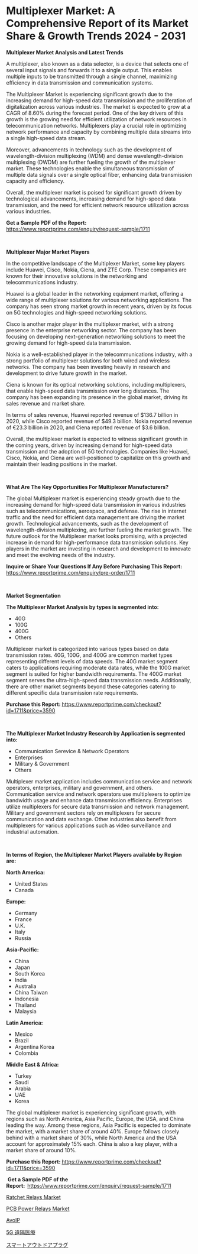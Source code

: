 <p><h1>Multiplexer Market: A Comprehensive Report of its Market Share & Growth Trends 2024 - 2031</h1></p><p><strong>Multiplexer Market Analysis and Latest Trends</strong></p>
<p><p>A multiplexer, also known as a data selector, is a device that selects one of several input signals and forwards it to a single output. This enables multiple inputs to be transmitted through a single channel, maximizing efficiency in data transmission and communication systems.</p><p>The Multiplexer Market is experiencing significant growth due to the increasing demand for high-speed data transmission and the proliferation of digitalization across various industries. The market is expected to grow at a CAGR of 8.60% during the forecast period. One of the key drivers of this growth is the growing need for efficient utilization of network resources in telecommunication networks. Multiplexers play a crucial role in optimizing network performance and capacity by combining multiple data streams into a single high-speed data stream.</p><p>Moreover, advancements in technology such as the development of wavelength-division multiplexing (WDM) and dense wavelength-division multiplexing (DWDM) are further fueling the growth of the multiplexer market. These technologies enable the simultaneous transmission of multiple data signals over a single optical fiber, enhancing data transmission capacity and efficiency.</p><p>Overall, the multiplexer market is poised for significant growth driven by technological advancements, increasing demand for high-speed data transmission, and the need for efficient network resource utilization across various industries.</p></p>
<p><strong>Get a Sample PDF of the Report:&nbsp;</strong> <a href="https://www.reportprime.com/enquiry/request-sample/1711">https://www.reportprime.com/enquiry/request-sample/1711</a></p>
<p>&nbsp;</p>
<p><strong>Multiplexer Major Market Players</strong></p>
<p><p>In the competitive landscape of the Multiplexer Market, some key players include Huawei, Cisco, Nokia, Ciena, and ZTE Corp. These companies are known for their innovative solutions in the networking and telecommunications industry.</p><p>Huawei is a global leader in the networking equipment market, offering a wide range of multiplexer solutions for various networking applications. The company has seen strong market growth in recent years, driven by its focus on 5G technologies and high-speed networking solutions.</p><p>Cisco is another major player in the multiplexer market, with a strong presence in the enterprise networking sector. The company has been focusing on developing next-generation networking solutions to meet the growing demand for high-speed data transmission.</p><p>Nokia is a well-established player in the telecommunications industry, with a strong portfolio of multiplexer solutions for both wired and wireless networks. The company has been investing heavily in research and development to drive future growth in the market.</p><p>Ciena is known for its optical networking solutions, including multiplexers, that enable high-speed data transmission over long distances. The company has been expanding its presence in the global market, driving its sales revenue and market share.</p><p>In terms of sales revenue, Huawei reported revenue of $136.7 billion in 2020, while Cisco reported revenue of $49.3 billion. Nokia reported revenue of €23.3 billion in 2020, and Ciena reported revenue of $3.6 billion.</p><p>Overall, the multiplexer market is expected to witness significant growth in the coming years, driven by increasing demand for high-speed data transmission and the adoption of 5G technologies. Companies like Huawei, Cisco, Nokia, and Ciena are well-positioned to capitalize on this growth and maintain their leading positions in the market.</p></p>
<p>&nbsp;</p>
<p><strong>What Are The Key Opportunities For Multiplexer Manufacturers?</strong></p>
<p><p>The global Multiplexer market is experiencing steady growth due to the increasing demand for high-speed data transmission in various industries such as telecommunications, aerospace, and defense. The rise in internet traffic and the need for efficient data management are driving the market growth. Technological advancements, such as the development of wavelength-division multiplexing, are further fueling the market growth. The future outlook for the Multiplexer market looks promising, with a projected increase in demand for high-performance data transmission solutions. Key players in the market are investing in research and development to innovate and meet the evolving needs of the industry.</p></p>
<p><strong>Inquire or Share Your Questions If Any Before Purchasing This Report:</strong> <a href="https://www.reportprime.com/enquiry/pre-order/1711">https://www.reportprime.com/enquiry/pre-order/1711</a></p>
<p>&nbsp;</p>
<p><strong>Market Segmentation</strong></p>
<p><strong>The Multiplexer Market Analysis by types is segmented into:</strong></p>
<p><ul><li>40G</li><li>100G</li><li>400G</li><li>Others</li></ul></p>
<p><p>Multiplexer market is categorized into various types based on data transmission rates. 40G, 100G, and 400G are common market types representing different levels of data speeds. The 40G market segment caters to applications requiring moderate data rates, while the 100G market segment is suited for higher bandwidth requirements. The 400G market segment serves the ultra-high-speed data transmission needs. Additionally, there are other market segments beyond these categories catering to different specific data transmission rate requirements.</p></p>
<p><strong>Purchase this Report:&nbsp;</strong><a href="https://www.reportprime.com/checkout?id=1711&price=3590">https://www.reportprime.com/checkout?id=1711&price=3590</a></p>
<p>&nbsp;</p>
<p><strong>The Multiplexer Market Industry Research by Application is segmented into:</strong></p>
<p><ul><li>Communication Serevice & Network Operators</li><li>Enterprises</li><li>Military & Government</li><li>Others</li></ul></p>
<p><p>Multiplexer market application includes communication service and network operators, enterprises, military and government, and others. Communication service and network operators use multiplexers to optimize bandwidth usage and enhance data transmission efficiency. Enterprises utilize multiplexers for secure data transmission and network management. Military and government sectors rely on multiplexers for secure communication and data exchange. Other industries also benefit from multiplexers for various applications such as video surveillance and industrial automation.</p></p>
<p>&nbsp;</p>
<p><strong>In terms of Region, the Multiplexer Market Players available by Region are:</strong></p>
<p>
    <p> <strong> North America: </strong>
        <ul>
            <li>United States</li>
            <li>Canada</li>
        </ul>
        </p> 
    <p> <strong> Europe: </strong>
        <ul>
            <li>Germany</li>
            <li>France</li>
            <li>U.K.</li>
            <li>Italy</li>
            <li>Russia</li>
        </ul>
        </p> 
    <p> <strong> Asia-Pacific: </strong>
        <ul>
            <li>China</li>
            <li>Japan</li>
            <li>South Korea</li>
            <li>India</li>
            <li>Australia</li>
            <li>China Taiwan</li>
            <li>Indonesia</li>
            <li>Thailand</li>
            <li>Malaysia</li>
        </ul>
        </p> 
    <p> <strong> Latin America: </strong>
        <ul>
            <li>Mexico</li>
            <li>Brazil</li>
            <li>Argentina Korea</li>
            <li>Colombia</li>
        </ul>
        </p> 
    <p> <strong> Middle East & Africa: </strong>
        <ul>
            <li>Turkey</li>
            <li>Saudi</li>
            <li>Arabia</li>
            <li>UAE</li>
            <li>Korea</li>
        </ul>
    </p>
    </p>
<p><p>The global multiplexer market is experiencing significant growth, with regions such as North America, Asia Pacific, Europe, the USA, and China leading the way. Among these regions, Asia Pacific is expected to dominate the market, with a market share of around 40%. Europe follows closely behind with a market share of 30%, while North America and the USA account for approximately 15% each. China is also a key player, with a market share of around 10%.</p></p>
<p><strong>Purchase this Report: </strong><a href="https://www.reportprime.com/checkout?id=1711&price=3590">https://www.reportprime.com/checkout?id=1711&price=3590</a></p>
<p>&nbsp;<strong>Get a Sample PDF of the Report:&nbsp;&nbsp;</strong><a href="https://www.reportprime.com/enquiry/request-sample/1711">https://www.reportprime.com/enquiry/request-sample/1711</a></p>
<p><strong></strong></p>
<p><p><a href="https://github.com/bobicer/Market-Research-Report-List-2/blob/main/ratchet-relays-market.md">Ratchet Relays Market</a></p><p><a href="https://github.com/globismark/Market-Research-Report-List-2/blob/main/pcb-power-relays-market.md">PCB Power Relays Market</a></p><p><a href="https://github.com/RichardLueilwitz787/Market-Research-Report-List-1/blob/main/93206659459.md">AvoIP</a></p><p><a href="https://github.com/JacksonWiza1924/Market-Research-Report-List-1/blob/main/702362910053.md">5G 遠隔医療</a></p><p><a href="https://github.com/Calvi3ynJerde867/Market-Research-Report-List-1/blob/main/921440910052.md">スマートアウトドアプラグ</a></p></p>